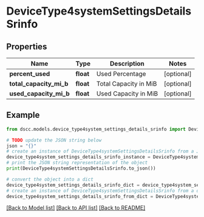 # DeviceType4systemSettingsDetailsSrinfo


## Properties

Name | Type | Description | Notes
------------ | ------------- | ------------- | -------------
**percent_used** | **float** | Used Percentage | [optional] 
**total_capacity_mi_b** | **float** | Total Capacity in MiB | [optional] 
**used_capacity_mi_b** | **float** | Used Capacity in MiB | [optional] 

## Example

```python
from dscc.models.device_type4system_settings_details_srinfo import DeviceType4systemSettingsDetailsSrinfo

# TODO update the JSON string below
json = "{}"
# create an instance of DeviceType4systemSettingsDetailsSrinfo from a JSON string
device_type4system_settings_details_srinfo_instance = DeviceType4systemSettingsDetailsSrinfo.from_json(json)
# print the JSON string representation of the object
print(DeviceType4systemSettingsDetailsSrinfo.to_json())

# convert the object into a dict
device_type4system_settings_details_srinfo_dict = device_type4system_settings_details_srinfo_instance.to_dict()
# create an instance of DeviceType4systemSettingsDetailsSrinfo from a dict
device_type4system_settings_details_srinfo_from_dict = DeviceType4systemSettingsDetailsSrinfo.from_dict(device_type4system_settings_details_srinfo_dict)
```
[[Back to Model list]](../README.md#documentation-for-models) [[Back to API list]](../README.md#documentation-for-api-endpoints) [[Back to README]](../README.md)


